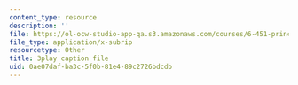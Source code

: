```yaml
---
content_type: resource
description: ''
file: https://ol-ocw-studio-app-qa.s3.amazonaws.com/courses/6-451-principles-of-digital-communication-ii-spring-2005/0ae07dafba3c5f0b81e489c2726bdcdb_8HvTaOrTokc.vtt
file_type: application/x-subrip
resourcetype: Other
title: 3play caption file
uid: 0ae07daf-ba3c-5f0b-81e4-89c2726bdcdb
---
```

